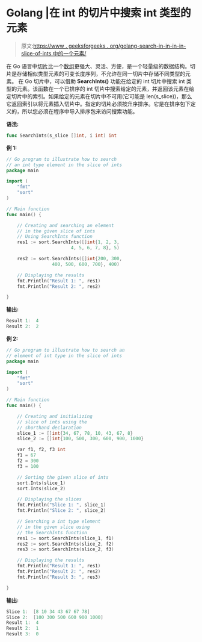 # Golang |在 int 的切片中搜索 int 类型的元素

> 原文:[https://www . geeksforgeeks . org/golang-search-in-in-in-in-slice-of-ints 中的一个元素/](https://www.geeksforgeeks.org/golang-searching-an-element-of-int-type-in-slice-of-ints/)

在 Go 语言中[切片](https://www.geeksforgeeks.org/slices-in-golang/)比一个[数组](https://www.geeksforgeeks.org/arrays-in-go/)更强大、灵活、方便，是一个轻量级的数据结构。切片是存储相似类型元素的可变长度序列，不允许在同一切片中存储不同类型的元素。
在 Go 切片中，可以借助 **SearchInts()** 功能在给定的 int 切片中搜索 int 类型的元素。该函数在一个已排序的 int 切片中搜索给定的元素，并返回该元素在给定切片中的索引。如果给定的元素在切片中不可用(它可能是 len(s_slice))，那么它返回索引以将元素插入切片中。指定的切片必须按升序排序。它是在排序包下定义的，所以您必须在程序中导入排序包来访问搜索功能。

**语法:**

```go
func SearchInts(s_slice []int, i int) int
```

**例 1:**

```go
// Go program to illustrate how to search
// an int type element in the slice of ints
package main

import (
    "fmt"
    "sort"
)

// Main function
func main() {

    // Creating and searching an element 
    // in the given slice of ints
    // Using SearchInts function
    res1 := sort.SearchInts([]int{1, 2, 3,
                        4, 5, 6, 7, 8}, 5)

    res2 := sort.SearchInts([]int{200, 300, 
                 400, 500, 600, 700}, 400)

    // Displaying the results
    fmt.Println("Result 1: ", res1)
    fmt.Println("Result 2: ", res2)

}
```

**输出:**

```go
Result 1:  4
Result 2:  2

```

**例 2:**

```go
// Go program to illustrate how to search an 
// element of int type in the slice of ints
package main

import (
    "fmt"
    "sort"
)

// Main function
func main() {

    // Creating and initializing
    // slice of ints using the 
    // shorthand declaration
    slice_1 := []int{34, 67, 78, 10, 43, 67, 8}
    slice_2 := []int{100, 500, 300, 600, 900, 1000}

    var f1, f2, f3 int
    f1 = 67
    f2 = 300
    f3 = 100

    // Sorting the given slice of ints
    sort.Ints(slice_1)
    sort.Ints(slice_2)

    // Displaying the slices
    fmt.Println("Slice 1: ", slice_1)
    fmt.Println("Slice 2: ", slice_2)

    // Searching a int type element 
    // in the given slice using 
    // the SearchInts function
    res1 := sort.SearchInts(slice_1, f1)
    res2 := sort.SearchInts(slice_2, f2)
    res3 := sort.SearchInts(slice_2, f3)

    // Displaying the results
    fmt.Println("Result 1: ", res1)
    fmt.Println("Result 2: ", res2)
    fmt.Println("Result 3: ", res3)

}
```

**输出:**

```go
Slice 1:  [8 10 34 43 67 67 78]
Slice 2:  [100 300 500 600 900 1000]
Result 1:  4
Result 2:  1
Result 3:  0

```
